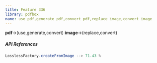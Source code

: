 ```yaml
---
title: Feature 336
library: pdfbox
name: use pdf,generate pdf,convert pdf,replace image,convert image
---
```


**pdf**->(use,generate,convert) **image**->(replace,convert) 

##### API References

```java
LosslessFactory.createFromImage --> 71.43 %
```
